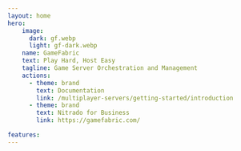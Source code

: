 ```yaml
---
layout: home
hero:
    image: 
      dark: gf.webp
      light: gf-dark.webp
    name: GameFabric
    text: Play Hard, Host Easy
    tagline: Game Server Orchestration and Management
    actions:
      - theme: brand
        text: Documentation
        link: /multiplayer-servers/getting-started/introduction
      - theme: brand
        text: Nitrado for Business
        link: https://gamefabric.com/

features:
---
```

<style>
.dark:root {
  --vp-home-hero-name-color: transparent;
  --vp-home-hero-name-background: -webkit-linear-gradient(30deg, rgb(252,209,68,100) 30%, rgb(255,252,237,100));

  --vp-home-hero-image-background-image: linear-gradient(-10deg, rgb(252,209,68,100) 30%, rgb(130,122,122) 50%);
  --vp-home-hero-image-filter: blur(44px);
}

 :root {
  --vp-home-hero-name-color: rgb(16,14,13,100);
  --vp-home-hero-image-background-image: linear-gradient(-10deg, rgb(252,209,68,100) 50%, rgb(130,122,122) 50%);
  --vp-home-hero-image-filter: blur(44px);
}

@media (min-width: 640px) {
  :root {
    --vp-home-hero-image-filter: blur(56px);
  }
}

@media (min-width: 960px) {
  :root {
    --vp-home-hero-image-filter: blur(68px);
  }
}
</style>
